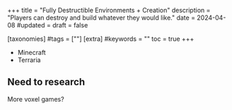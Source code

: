+++
title = "Fully Destructible Environments + Creation"
description = "Players can destroy and build whatever they would like."
date = 2024-04-08
#updated = 
draft = false

[taxonomies]
#tags = [""]
[extra]
#keywords = ""
toc = true
+++

- Minecraft
- Terraria

## Need to research

More voxel games?
